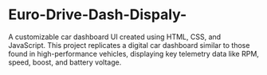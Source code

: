 # Euro-Drive-Dash-Dispaly-
A customizable car dashboard UI created using HTML, CSS, and JavaScript. This project replicates a digital car dashboard similar to those found in high-performance vehicles, displaying key telemetry data like RPM, speed, boost, and battery voltage.

